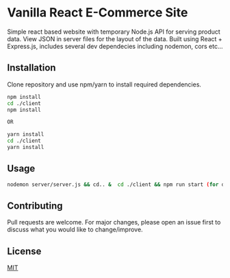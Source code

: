 # Vanilla React E-Commerce Site

Simple react based website with temporary Node.js API for serving product data. View JSON in server files for the layout of the data.
Built using React + Express.js, includes several dev dependecies including nodemon, cors etc...

## Installation

Clone repository and use npm/yarn to install required dependencies.

```bash
npm install 
cd ./client
npm install

OR

yarn install
cd ./client
yarn install
```

## Usage

```bash
nodemon server/server.js && cd.. &  cd ./client && npm run start (for development purposes).
```

## Contributing
Pull requests are welcome. For major changes, please open an issue first to discuss what you would like to change/improve. 


## License
[MIT](https://choosealicense.com/licenses/mit/)
